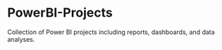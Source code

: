 # PowerBI-Projects
Collection of Power BI projects including reports, dashboards, and data analyses.
